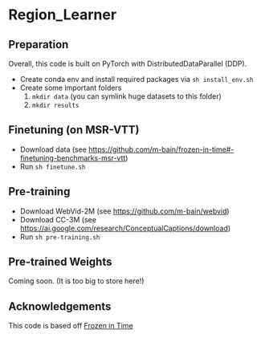 # Region_Learner


## Preparation
Overall, this code is built on PyTorch with DistributedDataParallel (DDP).
- Create conda env and install required packages via `sh install_env.sh`
- Create some important folders
	1. `mkdir data` (you can symlink huge datasets to this folder)
	2. `mkdir results`

## Finetuning (on MSR-VTT)
- Download data (see https://github.com/m-bain/frozen-in-time#-finetuning-benchmarks-msr-vtt)
- Run `sh finetune.sh`

## Pre-training 
- Download WebVid-2M (see https://github.com/m-bain/webvid)
- Download CC-3M (see https://ai.google.com/research/ConceptualCaptions/download)
- Run `sh pre-training.sh`

## Pre-trained Weights
Coming soon. (It is too big to store here!)

## Acknowledgements 
This code is based off [Frozen in Time](https://github.com/m-bain/frozen-in-time "Frozen in Time")





